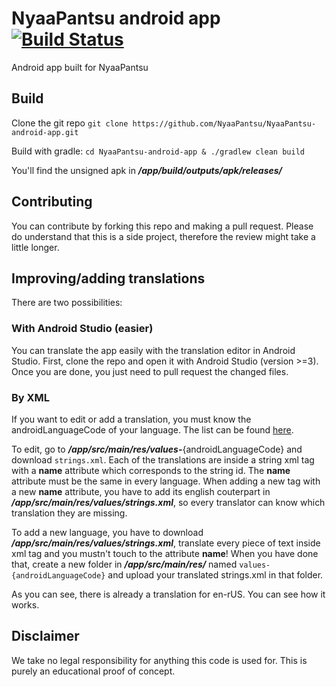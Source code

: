 # NyaaPantsu android app [![Build Status](https://travis-ci.org/NyaaPantsu/NyaaPantsu-android-app.svg?branch=master)](https://travis-ci.org/NyaaPantsu/NyaaPantsu-android-app)

Android app built for NyaaPantsu

## Build
Clone the git repo
`git clone https://github.com/NyaaPantsu/NyaaPantsu-android-app.git`

Build with gradle:
`cd NyaaPantsu-android-app & ./gradlew clean build`

You'll find the unsigned apk in ___/app/build/outputs/apk/releases/___

## Contributing
You can contribute by forking this repo and making a pull request. Please do understand that this is a side project, therefore the review might take a little longer.

## Improving/adding translations
There are two possibilities:

### With Android Studio (easier)
You can translate the app easily with the translation editor in Android Studio. First, clone the repo and open it with Android Studio (version >=3). Once you are done, you just need to pull request the changed files.

### By XML
If you want to edit or add a translation, you must know the androidLanguageCode of your language. The list can be found [here](https://github.com/championswimmer/android-locales).

To edit, go to ___/app/src/main/res/values-___{androidLanguageCode} and download `strings.xml`. Each of the translations are inside a string xml tag with a __name__ attribute which corresponds to the string id. The __name__ attribute must be the same in every language. When adding a new tag with a new __name__ attribute, you have to add its english couterpart in ___/app/src/main/res/values/strings.xml___, so every translator can know which translation they are missing.

To add a new language, you have to download ___/app/src/main/res/values/strings.xml___, translate every piece of text inside xml tag and you mustn't touch to the attribute __name__! When you have done that, create a new folder in ___/app/src/main/res/___ named `values-{androidLanguageCode}` and upload your translated strings.xml in that folder.

As you can see, there is already a translation for en-rUS. You can see how it works.

## Disclaimer
We take no legal responsibility for anything this code is used for. This is purely an educational proof of concept.
